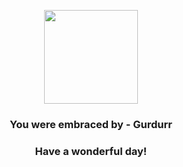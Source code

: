 <p align="center">
    <img src="https://raw.githubusercontent.com/PokeAPI/sprites/master/sprites/pokemon/533.png" width="150" height="150">
</p>
<h3 align="center">You were embraced by - <b>Gurdurr</b></h3>
<h3 align="center">Have a wonderful day!</h3>
